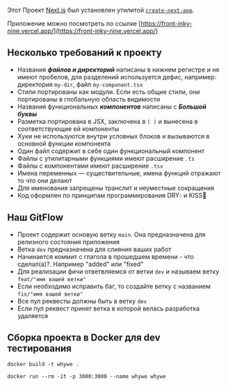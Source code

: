 Этот Проект [Next.js](https://nextjs.org/) был установлен утилитой [`create-next-app`](https://github.com/vercel/next.js/tree/canary/packages/create-next-app).

Приложение можно посмотреть по ссылке [https://front-inky-nine.vercel.app/](https://front-inky-nine.vercel.app/)

## Несколько требований к проекту

- Названия **_файлов и директорий_** написаны в нижнем регистре и не имеют пробелов, для разделений используется дефис, например: директория <code>my-dir</code>, файл <code>my-component.tsx</code>
- Стили портированы как модули. Если есть общие стили, они портированы в глобальную область видимости
- Названия функциональных **_компонентов_** написаны с **_Большой буквы_**
- Разметка портирована в JSX, заключена в <code>( )</code> и вынесена в соответствующие ей компоненты
- Хуки не используются внутри условных блоков и вызываются в основной функции компонента
- Один файл содержит в себе один функциональный компонент
- Файлы с утилитарными функциями имеют расширение <code>.ts</code>
- Файлы с компонентами имеют расширение <code>.tsx</code>
- Имена переменных — существительные, имена функций отражают то что они делают
- Для именования запрещены транслит и неуместные сокращения
- Код оформлен по принципам программирования DRY:droplet: и KISS:kiss:

## Наш GitFlow

- Проект содержит основую ветку <code>main</code>. Она предназначена для релизного состояния приложения
- Ветка <code>dev</code> предназначена для слияния ваших работ
- Начинается коммит с глагола в прошедшем времени - что сделал(а)?. Например "added" или "fixed"
- Для реализации фичи ответвляемся от ветки <code>dev</code> и называем ветку <code>feat/"имя вашей ветки"</code>
- Если необходимо исправить баг, то создайте ветку с названием <code>fix/"имя вашей ветки"</code>
- Все пул реквесты должны быть в ветку <code>dev</code>
- Если пул реквест принят ветка в которой велась разработка удаляется

## Сборка проекта в Docker для dev тестирования

`docker build -t whywe .`

`docker run --rm -it -p 3000:3000 --name whywe whywe`
